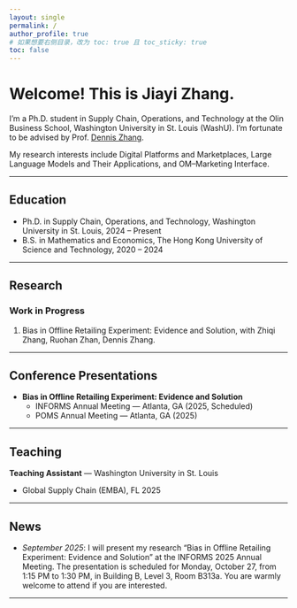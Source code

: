 ```yaml
---
layout: single
permalink: /
author_profile: true
# 如果想要右侧目录，改为 toc: true 且 toc_sticky: true
toc: false
---
```


# Welcome! This is Jiayi Zhang.

I’m a Ph.D. student in Supply Chain, Operations, and Technology at the Olin Business School, Washington University in St. Louis (WashU). I’m fortunate to be advised by Prof. [Dennis Zhang](http://denniszhang.org/). 

My research interests include Digital Platforms and Marketplaces, Large Language Models and Their Applications, and OM–Marketing Interface.

---

## Education
- Ph.D. in Supply Chain, Operations, and Technology, Washington University in St. Louis, 2024 – Present  
- B.S. in Mathematics and Economics, The Hong Kong University of Science and Technology, 2020 – 2024

---

## Research

### Work in Progress
1. Bias in Offline Retailing Experiment: Evidence and Solution, with Zhiqi Zhang, Ruohan Zhan, Dennis Zhang.

---

## Conference Presentations
- **Bias in Offline Retailing Experiment: Evidence and Solution**
  - INFORMS Annual Meeting — Atlanta, GA (2025, Scheduled)
  - POMS Annual Meeting — Atlanta, GA (2025)

---

## Teaching
**Teaching Assistant** — Washington University in St. Louis
- Global Supply Chain (EMBA), FL 2025  

---

## News
- *September 2025*: I will present my research “Bias in Offline Retailing Experiment: Evidence and Solution” at the INFORMS 2025 Annual Meeting. The presentation is scheduled for Monday, October 27, from 1:15 PM to 1:30 PM, in Building B, Level 3, Room B313a. You are warmly welcome to attend if you are interested.

---
